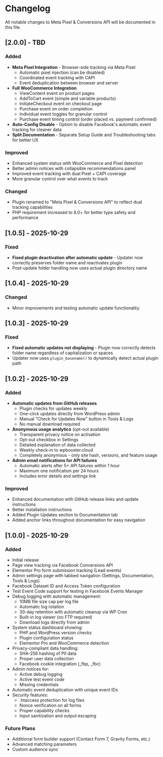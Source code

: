# Changelog

All notable changes to Meta Pixel & Conversions API will be documented in this file.

## [2.0.0] - TBD

### Added
- **Meta Pixel Integration** - Browser-side tracking via Meta Pixel
  - Automatic pixel injection (can be disabled)
  - Coordinated event tracking with CAPI
  - Event deduplication between browser and server
- **Full WooCommerce Integration**
  - ViewContent event on product pages
  - AddToCart event (simple and variable products)
  - InitiateCheckout event on checkout page
  - Purchase event on order completion
  - Individual event toggles for granular control
  - Purchase event timing control (order placed vs. payment confirmed)
- **Auto-Config Disable** - Option to disable Facebook's automatic event tracking for cleaner data
- **Split Documentation** - Separate Setup Guide and Troubleshooting tabs for better UX

### Improved
- Enhanced system status with WooCommerce and Pixel detection
- Better admin notices with collapsible recommendations panel
- Improved event tracking with dual Pixel + CAPI coverage
- More granular control over what events to track

### Changed
- Plugin renamed to "Meta Pixel & Conversions API" to reflect dual tracking capabilities
- PHP requirement increased to 8.0+ for better type safety and performance

## [1.0.5] - 2025-10-29

### Fixed
- **Fixed plugin deactivation after automatic update** - Updater now correctly preserves folder name and reactivates plugin
- Post-update folder handling now uses actual plugin directory name

## [1.0.4] - 2025-10-29

### Changed
- Minor improvements and testing automatic update functionality

## [1.0.3] - 2025-10-29

### Fixed
- **Fixed automatic updates not displaying** - Plugin now correctly detects folder name regardless of capitalization or spaces
- Updater now uses `plugin_basename()` to dynamically detect actual plugin path

## [1.0.2] - 2025-10-29

### Added
- **Automatic updates from GitHub releases**
  - Plugin checks for updates weekly
  - One-click updates directly from WordPress admin
  - Manual "Check for Updates Now" button in Tools & Logs
  - No manual download required
- **Anonymous usage analytics** (opt-out available)
  - Transparent privacy notice on activation
  - Opt-out checkbox in Settings
  - Detailed explanation of data collected
  - Weekly check-in to wpbooster.cloud
  - Completely anonymous - only site hash, versions, and feature usage
- **Admin email notifications for API failures**
  - Automatic alerts after 5+ API failures within 1 hour
  - Maximum one notification per 24 hours
  - Includes error details and settings link

### Improved
- Enhanced documentation with GitHub release links and update instructions
- Better installation instructions
- Added Plugin Updates section to Documentation tab
- Added anchor links throughout documentation for easy navigation

## [1.0.0] - 2025-10-29

### Added
- Initial release
- Page view tracking via Facebook Conversions API
- Elementor Pro form submission tracking (Lead events)
- Admin settings page with tabbed navigation (Settings, Documentation, Tools & Logs)
- Facebook Dataset ID and Access Token configuration
- Test Event Code support for testing in Facebook Events Manager
- Debug logging with automatic management:
  - 10MB file size cap per log file
  - Automatic log rotation
  - 30-day retention with automatic cleanup via WP Cron
  - Built-in log viewer (no FTP required)
  - Download logs directly from admin
- System status dashboard showing:
  - PHP and WordPress version checks
  - Plugin configuration status
  - Elementor Pro and WooCommerce detection
- Privacy-compliant data handling:
  - SHA-256 hashing of PII data
  - Proper user data collection
  - Facebook cookie integration (_fbp, _fbc)
- Admin notices for:
  - Active debug logging
  - Active test event code
  - Missing credentials
- Automatic event deduplication with unique event IDs
- Security features:
  - .htaccess protection for log files
  - Nonce verification on all forms
  - Proper capability checks
  - Input sanitization and output escaping

### Future Plans
- Additional form builder support (Contact Form 7, Gravity Forms, etc.)
- Advanced matching parameters
- Custom audience sync

